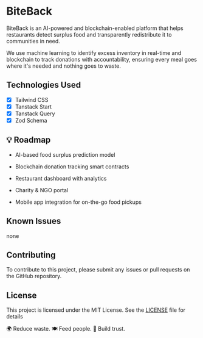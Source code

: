 # BiteBack
BiteBack is an AI-powered and blockchain-enabled platform that helps restaurants detect surplus food and transparently redistribute it to communities in need.

We use machine learning to identify excess inventory in real-time and blockchain to track donations with accountability, ensuring every meal goes where it's needed and nothing goes to waste.

## Technologies Used

- [x] Tailwind CSS
- [x] Tanstack Start
- [x] Tanstack Query
- [x] Zod Schema

## 💡 Roadmap

- AI-based food surplus prediction model

- Blockchain donation tracking smart contracts

- Restaurant dashboard with analytics

- Charity & NGO portal

- Mobile app integration for on-the-go food pickups

## Known Issues

none

## Contributing

To contribute to this project, please submit any issues or pull requests on the GitHub repository.

## License

This project is licensed under the MIT License.  See the [LICENSE](LICENSE) file for details

🌍 Reduce waste. 🍽️ Feed people. 🔗 Build trust.
